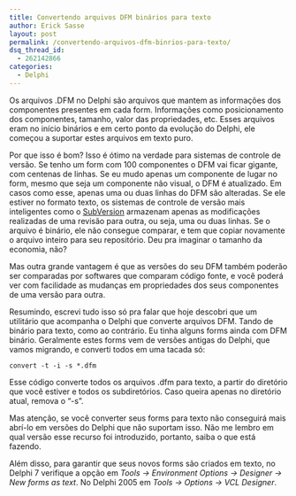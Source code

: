 ```yaml
---
title: Convertendo arquivos DFM binários para texto
author: Erick Sasse
layout: post
permalink: /convertendo-arquivos-dfm-binrios-para-texto/
dsq_thread_id:
  - 262142866
categories:
  - Delphi
---
```

Os arquivos .DFM no Delphi s&atilde;o arquivos que mantem as informa&ccedil;&otilde;es dos componentes presentes em cada form. Informa&ccedil;&otilde;es como posicionamento dos componentes, tamanho, valor das propriedades, etc. Esses arquivos eram no in&iacute;cio bin&aacute;rios e em certo ponto da evolu&ccedil;&atilde;o do Delphi, ele come&ccedil;ou a suportar estes arquivos em texto puro.

Por que isso &eacute; bom? Isso &eacute; &oacute;timo na verdade para sistemas de controle de vers&atilde;o. Se tenho um form com 100 componentes o DFM vai ficar gigante, com centenas de linhas. Se eu mudo apenas um componente de lugar no form, mesmo que seja um componente n&atilde;o visual, o DFM &eacute; atualizado. Em casos como esse, apenas uma ou duas linhas do DFM s&atilde;o alteradas. Se ele estiver no formato texto, os sistemas de controle de vers&atilde;o mais inteligentes como o [SubVersion][1] armazenam apenas as modifica&ccedil;&otilde;es realizadas de uma revis&atilde;o para outra, ou seja, uma ou duas linhas. Se o arquivo &eacute; bin&aacute;rio, ele n&atilde;o consegue comparar, e tem que copiar novamente o arquivo inteiro para seu reposit&oacute;rio. Deu pra imaginar o tamanho da economia, n&atilde;o?

Mas outra grande vantagem &eacute; que as vers&otilde;es do seu DFM tamb&eacute;m poder&atilde;o ser comparadas por softwares que comparam c&oacute;digo fonte, e voc&ecirc; poder&aacute; ver com facilidade as mudan&ccedil;as em propriedades dos seus componentes de uma vers&atilde;o para outra.

Resumindo, escrevi tudo isso s&oacute; pra falar que hoje descobri que um utilit&aacute;rio que acompanha o Delphi que converte arquivos DFM. Tando de bin&aacute;rio para texto, como ao contr&aacute;rio. Eu tinha alguns forms ainda com DFM bin&aacute;rio. Geralmente estes forms vem de vers&otilde;es antigas do Delphi, que vamos migrando, e converti todos em uma tacada s&oacute;:

`convert -t -i -s *.dfm`

Esse c&oacute;digo converte todos os arquivos .dfm para texto, a partir do diret&oacute;rio que voc&ecirc; estiver e todos os subdiret&oacute;rios. Caso queira apenas no diret&oacute;rio atual, remova o &#8220;-s&#8221;.

Mas aten&ccedil;&atilde;o, se voc&ecirc; converter seus forms para texto n&atilde;o conseguir&aacute; mais abr&iacute;-lo em vers&otilde;es do Delphi que n&atilde;o suportam isso. N&atilde;o me lembro em qual vers&atilde;o esse recurso foi introduzido, portanto, saiba o que est&aacute; fazendo.

Al&eacute;m disso, para garantir que seus novos forms s&atilde;o criados em texto, no Delphi 7 verifique a op&ccedil;&atilde;o em *Tools -> Environment Options -> Designer -> New forms as text*. No Delphi 2005 em *Tools -> Options -> VCL Designer*.

 [1]: http://subversion.tigris.org